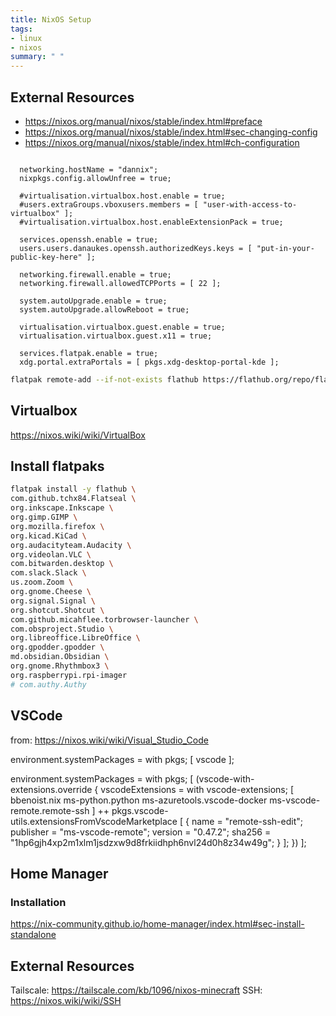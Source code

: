 ```yaml
---
title: NixOS Setup
tags:
- linux
- nixos
summary: " "
---
```


## External Resources

- <https://nixos.org/manual/nixos/stable/index.html#preface>
- <https://nixos.org/manual/nixos/stable/index.html#sec-changing-config>
- <https://nixos.org/manual/nixos/stable/index.html#ch-configuration>


```

  networking.hostName = "dannix";
  nixpkgs.config.allowUnfree = true;

  #virtualisation.virtualbox.host.enable = true;
  #users.extraGroups.vboxusers.members = [ "user-with-access-to-virtualbox" ];
  #virtualisation.virtualbox.host.enableExtensionPack = true;

  services.openssh.enable = true;
  users.users.danaukes.openssh.authorizedKeys.keys = [ "put-in-your-public-key-here" ];

  networking.firewall.enable = true;
  networking.firewall.allowedTCPPorts = [ 22 ];

  system.autoUpgrade.enable = true;
  system.autoUpgrade.allowReboot = true;

  virtualisation.virtualbox.guest.enable = true;
  virtualisation.virtualbox.guest.x11 = true;

  services.flatpak.enable = true;
  xdg.portal.extraPortals = [ pkgs.xdg-desktop-portal-kde ];

```


```bash
flatpak remote-add --if-not-exists flathub https://flathub.org/repo/flathub.flatpakrepo
```

## Virtualbox

https://nixos.wiki/wiki/VirtualBox

## Install flatpaks

```bash
flatpak install -y flathub \
com.github.tchx84.Flatseal \
org.inkscape.Inkscape \
org.gimp.GIMP \
org.mozilla.firefox \
org.kicad.KiCad \
org.audacityteam.Audacity \
org.videolan.VLC \
com.bitwarden.desktop \
com.slack.Slack \
us.zoom.Zoom \
org.gnome.Cheese \
org.signal.Signal \
org.shotcut.Shotcut \
com.github.micahflee.torbrowser-launcher \
com.obsproject.Studio \
org.libreoffice.LibreOffice \
org.gpodder.gpodder \
md.obsidian.Obsidian \
org.gnome.Rhythmbox3 \
org.raspberrypi.rpi-imager
# com.authy.Authy
```

## VSCode

from: <https://nixos.wiki/wiki/Visual_Studio_Code>


environment.systemPackages = with pkgs; [ vscode ];

environment.systemPackages = with pkgs; [
  (vscode-with-extensions.override {
    vscodeExtensions = with vscode-extensions; [
      bbenoist.nix
      ms-python.python
      ms-azuretools.vscode-docker
      ms-vscode-remote.remote-ssh
    ] ++ pkgs.vscode-utils.extensionsFromVscodeMarketplace [
      {
        name = "remote-ssh-edit";
        publisher = "ms-vscode-remote";
        version = "0.47.2";
        sha256 = "1hp6gjh4xp2m1xlm1jsdzxw9d8frkiidhph6nvl24d0h8z34w49g";
      }
    ];
  })
];


## Home Manager

### Installation

<https://nix-community.github.io/home-manager/index.html#sec-install-standalone>


## External Resources

Tailscale: <https://tailscale.com/kb/1096/nixos-minecraft>
SSH: <https://nixos.wiki/wiki/SSH>